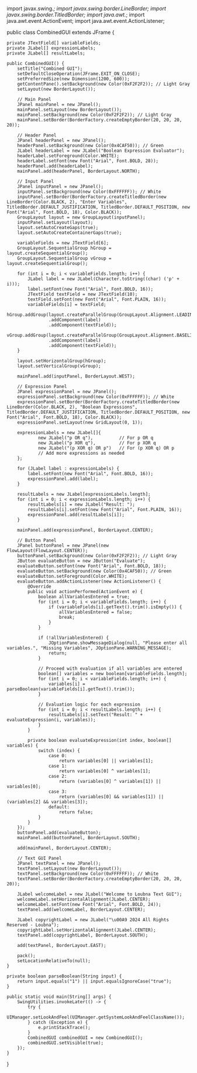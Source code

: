 import javax.swing.*;
import javax.swing.border.LineBorder;
import javax.swing.border.TitledBorder;
import java.awt.*;
import java.awt.event.ActionEvent;
import java.awt.event.ActionListener;

public class CombinedGUI extends JFrame {

    private JTextField[] variableFields;
    private JLabel[] expressionLabels;
    private JLabel[] resultLabels;

    public CombinedGUI() {
        setTitle("Combined GUI");
        setDefaultCloseOperation(JFrame.EXIT_ON_CLOSE);
        setPreferredSize(new Dimension(1200, 600));
        getContentPane().setBackground(new Color(0xF2F2F2)); // Light Gray
        setLayout(new BorderLayout());

        // Main Panel
        JPanel mainPanel = new JPanel();
        mainPanel.setLayout(new BorderLayout());
        mainPanel.setBackground(new Color(0xF2F2F2)); // Light Gray
        mainPanel.setBorder(BorderFactory.createEmptyBorder(20, 20, 20, 20));

        // Header Panel
        JPanel headerPanel = new JPanel();
        headerPanel.setBackground(new Color(0x4CAF50)); // Green
        JLabel headerLabel = new JLabel("Boolean Expression Evaluator");
        headerLabel.setForeground(Color.WHITE);
        headerLabel.setFont(new Font("Arial", Font.BOLD, 28));
        headerPanel.add(headerLabel);
        mainPanel.add(headerPanel, BorderLayout.NORTH);

        // Input Panel
        JPanel inputPanel = new JPanel();
        inputPanel.setBackground(new Color(0xFFFFFF)); // White
        inputPanel.setBorder(BorderFactory.createTitledBorder(new LineBorder(Color.BLACK, 2), "Enter Variables", TitledBorder.DEFAULT_JUSTIFICATION, TitledBorder.DEFAULT_POSITION, new Font("Arial", Font.BOLD, 18), Color.BLACK));
        GroupLayout layout = new GroupLayout(inputPanel);
        inputPanel.setLayout(layout);
        layout.setAutoCreateGaps(true);
        layout.setAutoCreateContainerGaps(true);

        variableFields = new JTextField[6];
        GroupLayout.SequentialGroup hGroup = layout.createSequentialGroup();
        GroupLayout.SequentialGroup vGroup = layout.createSequentialGroup();

        for (int i = 0; i < variableFields.length; i++) {
            JLabel label = new JLabel(Character.toString((char) ('p' + i)));
            label.setFont(new Font("Arial", Font.BOLD, 16));
            JTextField textField = new JTextField(10);
            textField.setFont(new Font("Arial", Font.PLAIN, 16));
            variableFields[i] = textField;
            hGroup.addGroup(layout.createParallelGroup(GroupLayout.Alignment.LEADING)
                    .addComponent(label)
                    .addComponent(textField));
            vGroup.addGroup(layout.createParallelGroup(GroupLayout.Alignment.BASELINE)
                    .addComponent(label)
                    .addComponent(textField));
        }

        layout.setHorizontalGroup(hGroup);
        layout.setVerticalGroup(vGroup);

        mainPanel.add(inputPanel, BorderLayout.WEST);

        // Expression Panel
        JPanel expressionPanel = new JPanel();
        expressionPanel.setBackground(new Color(0xFFFFFF)); // White
        expressionPanel.setBorder(BorderFactory.createTitledBorder(new LineBorder(Color.BLACK, 2), "Boolean Expressions", TitledBorder.DEFAULT_JUSTIFICATION, TitledBorder.DEFAULT_POSITION, new Font("Arial", Font.BOLD, 18), Color.BLACK));
        expressionPanel.setLayout(new GridLayout(0, 1));

        expressionLabels = new JLabel[]{
                new JLabel("p OR q"),          // For p OR q
                new JLabel("p XOR q"),         // For p XOR q
                new JLabel("(p XOR q) OR p")   // For (p XOR q) OR p
                // Add more expressions as needed
        };

        for (JLabel label : expressionLabels) {
            label.setFont(new Font("Arial", Font.BOLD, 16));
            expressionPanel.add(label);
        }

        resultLabels = new JLabel[expressionLabels.length];
        for (int i = 0; i < expressionLabels.length; i++) {
            resultLabels[i] = new JLabel("Result: ");
            resultLabels[i].setFont(new Font("Arial", Font.PLAIN, 16));
            expressionPanel.add(resultLabels[i]);
        }

        mainPanel.add(expressionPanel, BorderLayout.CENTER);

        // Button Panel
        JPanel buttonPanel = new JPanel(new FlowLayout(FlowLayout.CENTER));
        buttonPanel.setBackground(new Color(0xF2F2F2)); // Light Gray
        JButton evaluateButton = new JButton("Evaluate");
        evaluateButton.setFont(new Font("Arial", Font.BOLD, 18));
        evaluateButton.setBackground(new Color(0x4CAF50)); // Green
        evaluateButton.setForeground(Color.WHITE);
        evaluateButton.addActionListener(new ActionListener() {
            @Override
            public void actionPerformed(ActionEvent e) {
                boolean allVariablesEntered = true;
                for (int i = 0; i < variableFields.length; i++) {
                    if (variableFields[i].getText().trim().isEmpty()) {
                        allVariablesEntered = false;
                        break;
                    }
                }

                if (!allVariablesEntered) {
                    JOptionPane.showMessageDialog(null, "Please enter all variables.", "Missing Variables", JOptionPane.WARNING_MESSAGE);
                    return;
                }

                // Proceed with evaluation if all variables are entered
                boolean[] variables = new boolean[variableFields.length];
                for (int i = 0; i < variableFields.length; i++) {
                    variables[i] = parseBoolean(variableFields[i].getText().trim());
                }

                // Evaluation logic for each expression
                for (int i = 0; i < resultLabels.length; i++) {
                    resultLabels[i].setText("Result: " + evaluateExpression(i, variables));
                }
            }

            private boolean evaluateExpression(int index, boolean[] variables) {
                switch (index) {
                    case 0:
                        return variables[0] || variables[1];
                    case 1:
                        return variables[0] ^ variables[1];
                    case 2:
                        return (variables[0] ^ variables[1]) || variables[0];
                    case 3:
                        return (variables[0] && variables[1]) || (variables[2] && variables[3]);
                    default:
                        return false;
                }
            }
        });
        buttonPanel.add(evaluateButton);
        mainPanel.add(buttonPanel, BorderLayout.SOUTH);

        add(mainPanel, BorderLayout.CENTER);

        // Text GUI Panel
        JPanel textPanel = new JPanel();
        textPanel.setLayout(new BorderLayout());
        textPanel.setBackground(new Color(0xFFFFFF)); // White
        textPanel.setBorder(BorderFactory.createEmptyBorder(20, 20, 20, 20));

        JLabel welcomeLabel = new JLabel("Welcome to Loubna Text GUI");
        welcomeLabel.setHorizontalAlignment(JLabel.CENTER);
        welcomeLabel.setFont(new Font("Arial", Font.BOLD, 24));
        textPanel.add(welcomeLabel, BorderLayout.CENTER);

        JLabel copyrightLabel = new JLabel("\u00A9 2024 All Rights Reserved - Loubna");
        copyrightLabel.setHorizontalAlignment(JLabel.CENTER);
        textPanel.add(copyrightLabel, BorderLayout.SOUTH);

        add(textPanel, BorderLayout.EAST);

        pack();
        setLocationRelativeTo(null);
    }

    private boolean parseBoolean(String input) {
        return input.equals("1") || input.equalsIgnoreCase("true");
    }

    public static void main(String[] args) {
        SwingUtilities.invokeLater(() -> {
            try {
                UIManager.setLookAndFeel(UIManager.getSystemLookAndFeelClassName());
            } catch (Exception e) {
                e.printStackTrace();
            }
            CombinedGUI combinedGUI = new CombinedGUI();
            combinedGUI.setVisible(true);
        });
    }
}

